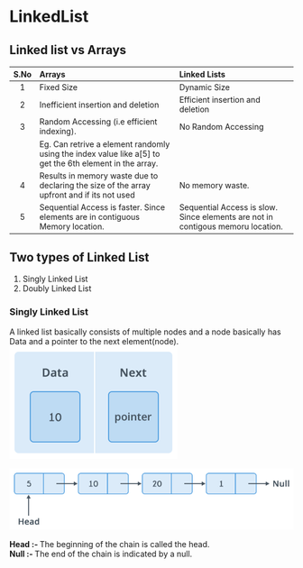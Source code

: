 # LinkedList

## Linked list vs Arrays

| S.No  | Arrays                                       | Linked Lists            |
| :---: |:-------------                                | :--------------------   |
|   1   | Fixed Size                                   | Dynamic Size            |
|   2   | Inefficient insertion and deletion           | Efficient insertion and deletion |
|   3   | Random Accessing (i.e efficient indexing).   | No Random Accessing     |
|       | Eg. Can retrive a element randomly using the index value like a[5] to get the 6th element in the array. |                                              
|   4   | Results in memory waste due to declaring the size of the array upfront and if its not used| No memory waste.|
|   5   | Sequential Access is faster. Since elements are in contiguous Memory location.| Sequential Access is slow. Since elements are not in contigous memoru location.|


## Two types of Linked List
  1. Singly Linked List
  2. Doubly Linked List
  
### Singly Linked List

A linked list basically consists of multiple nodes and a node basically has Data and a pointer to the next element(node).
![Image1](https://github.com/nchandar/InterviewNotes/blob/master/Node.png)


![Image2](https://github.com/nchandar/InterviewNotes/blob/master/SinglyLinkedList.png)

<b>Head :- </b> The beginning of the chain is called the head. </br>
<b>Null :- </b> The end of the chain is indicated by a null.
